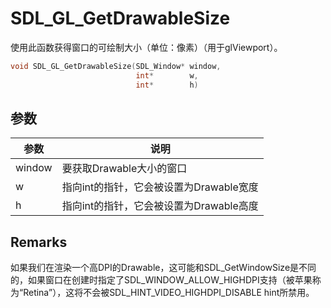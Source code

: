 # SDL_GL_GetDrawableSize

使用此函数获得窗口的可绘制大小（单位：像素）（用于glViewport）。
```c
void SDL_GL_GetDrawableSize(SDL_Window* window,
                            int*        w,
                            int*        h)
```

## 参数
| 参数 | 说明 |
|------|-----|
|window	|要获取Drawable大小的窗口|
|w	|指向int的指针，它会被设置为Drawable宽度|
|h|	指向int的指针，它会被设置为Drawable高度|

## Remarks
如果我们在渲染一个高DPI的Drawable，这可能和SDL_GetWindowSize是不同的，如果窗口在创建时指定了SDL_WINDOW_ALLOW_HIGHDPI支持（被苹果称为“Retina”），这将不会被SDL_HINT_VIDEO_HIGHDPI_DISABLE hint所禁用。

